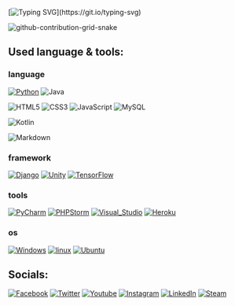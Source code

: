 [![Typing SVG](https://readme-typing-svg.demolab.com?font=Fira+Code&pause=1000&color=8080FF&width=720&lines=Hi+there+I'm+ShowXD.++I+am+currently+studying+at+Feng-Chia+University.)](https://git.io/typing-svg)

![github-contribution-grid-snake](https://user-images.githubusercontent.com/89845641/218791674-c52db856-24d2-429f-8867-170c365730d1.svg)

## Used language & tools:
### language
[![Python](https://img.shields.io/badge/-Python-F9DC3E.svg?logo=python&style=flat)](https://www.python.org/)
![Java](https://img.shields.io/badge/Java-ED8B00?logo=openjdk&logoColor=white)

![HTML5](https://img.shields.io/badge/html5-%23E34F26.svg?logo=html5&logoColor=white)
![CSS3](https://img.shields.io/badge/css3-%231572B6.svg?logo=css3&logoColor=white)
![JavaScript](https://img.shields.io/badge/JavaScript-F7DF1E?logo=javascript&logoColor=black)
![MySQL](https://img.shields.io/badge/MySQL-00000F?logo=mysql&logoColor=white)

![Kotlin](https://img.shields.io/badge/Kotlin-0095D5?logo=kotlin&logoColor=white)

![Markdown](https://img.shields.io/badge/Markdown-000000?logo=markdown&logoColor=white)

### framework
[![Django](https://img.shields.io/badge/-Django-092E20.svg?logo=django&style=flat)](https://www.djangoproject.com/)
[![Unity](https://img.shields.io/badge/Unity-100000?logo=unity&logoColor=white)](https://www.djangoproject.com/)
[![TensorFlow](https://img.shields.io/badge/TensorFlow-FF6F00?logo=tensorflow&logoColor=white)](https://www.tensorflow.org/)

### tools
[![PyCharm](https://img.shields.io/badge/PyCharm-000000.svg?logo=PyCharm&logoColor=white)](https://www.jetbrains.com/pycharm/)
[![PHPStorm](http://img.shields.io/badge/-PHPStorm-181717?logo=phpstorm&logoColor=white)](https://www.jetbrains.com/phpstorm/)
[![Visual_Studio](https://img.shields.io/badge/Visual_Studio-5C2D91?logo=visual%20studio&logoColor=white)](https://visualstudio.microsoft.com/)
[![Heroku](https://img.shields.io/badge/Heroku-430098?logo=heroku&logoColor=white)](https://www.heroku.com/)

### os
[![Windows](https://img.shields.io/badge/Windows-0078D6?logo=windows&logoColor=white)]()
[![linux](https://img.shields.io/badge/Linux-FCC624?logo=linux&logoColor=black)]()
[![Ubuntu](https://img.shields.io/badge/Ubuntu-E95420?logo=ubuntu&logoColor=white)]()

## Socials:
[![Facebook](https://img.shields.io/badge/Facebook-1877F2?logo=facebook&logoColor=white)](https://www.facebook.com/showxddd/)
[![Twitter](https://img.shields.io/badge/Twitter-1DA1F2?logo=twitter&logoColor=white)](https://twitter.com/gcobs164181)
[![Youtube](https://img.shields.io/badge/YouTube-FF0000?logo=youtube&logoColor=white)](https://www.youtube.com/channel/UCnZudebIXYNS8LsZ4WkwxUw)
[![Instagram](https://img.shields.io/badge/-Instagram-090909?logo=instagram&logoColor=B4068E)](https://www.instagram.com/ju_i_show)
[![LinkedIn](https://img.shields.io/badge/-LinkedIn-090909?logo=linkedin&logoColor=007BB6)](www.linkedin.com/in/薛佾展-0a410a19b)
[![Steam](https://img.shields.io/badge/steam-%23000000.svg?logo=steam&logoColor=white)](https://steamcommunity.com/profiles/76561198160888281/)
